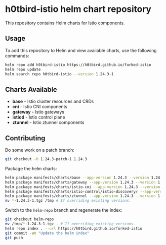 # h0tbird-istio helm chart repository

This repository contains Helm charts for Istio components.

## Usage

To add this repository to Helm and view available charts, use the following commands:

```bash
helm repo add h0tbird-istio https://h0tbird.github.io/forked-istio
helm repo update
helm search repo h0tbird-istio --version 1.24.3-1
```

## Charts Available
- **base** - Istio cluster resources and CRDs
- **cni** - Istio CNI components
- **gateway** - Istio gateways
- **istiod** - Istio control plane
- **ztunnel** - Istio ztunnel components

## Contributing

Do some work on a patch branch:
```bash
git checkout -b 1.24.3-patch-1 1.24.3
```

Package the helm charts:
```bash
helm package manifests/charts/base --app-version 1.24.3 --version 1.24.3-1
helm package manifests/charts/gateway --app-version 1.24.3 --version 1.24.3-1
helm package manifests/charts/istio-cni --app-version 1.24.3 --version 1.24.3-1
helm package manifests/charts/istio-control/istio-discovery/ --app-version 1.24.3 --version 1.24.3-1
helm package manifests/charts/ztunnel --app-version 1.24.3 --version 1.24.3-1
mv *-1.24.3-1.tgz /tmp # If overriding existing versions.
```

Switch to the `helm-repo` branch and regenerate the index:
```bash
git checkout helm-repo
mv /tmp/*-1.24.3-1.tgz . # If overriding existing versions.
helm repo index . --url https://h0tbird.github.io/forked-istio
git commit -am "Update the helm index"
git push
```
